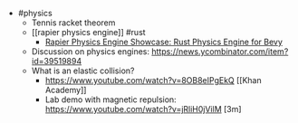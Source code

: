 - #physics
	- Tennis racket theorem
	- [[rapier physics engine]] #rust
		- [Rapier Physics Engine Showcase: Rust Physics Engine for Bevy](https://youtu.be/GwlZ5EPu8l0)
	- Discussion on physics engines: https://news.ycombinator.com/item?id=39519894
	- What is an elastic collision?
		- https://www.youtube.com/watch?v=8OB8eIPgEkQ [[Khan Academy]]
		- Lab demo with magnetic repulsion: https://www.youtube.com/watch?v=jRliH0jVilM [3m]